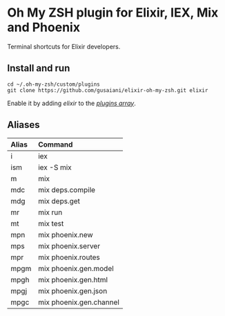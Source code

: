 # Oh My ZSH plugin for Elixir, IEX, Mix and Phoenix

Terminal shortcuts for Elixir developers.

## Install and run
```
cd ~/.oh-my-zsh/custom/plugins
git clone https://github.com/gusaiani/elixir-oh-my-zsh.git elixir
```

Enable it by adding _elixir_ to the [_plugins array_](https://github.com/robbyrussell/oh-my-zsh/blob/master/templates/zshrc.zsh-template#L48).

## Aliases

| Alias               | Command                 |
|:--------------------|:------------------------|
| i                   | iex                     |
| ism                 | iex -S mix              |
| m                   | mix                     |
| mdc                 | mix deps.compile        |
| mdg                 | mix deps.get            |
| mr                  | mix run                 |
| mt                  | mix test                |
| mpn                 | mix phoenix.new         |
| mps                 | mix phoenix.server      |
| mpr                 | mix phoenix.routes      |
| mpgm                | mix phoenix.gen.model   |
| mpgh                | mix phoenix.gen.html    |
| mpgj                | mix phoenix.gen.json    |
| mpgc                | mix phoenix.gen.channel |
